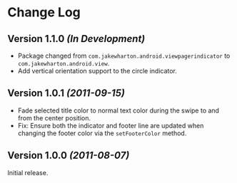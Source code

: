 Change Log
==========

Version 1.1.0 *(In Development)*
--------------------------------

 * Package changed from `com.jakewharton.android.viewpagerindicator` to
   `com.jakewharton.android.view`.
 * Add vertical orientation support to the circle indicator.


Version 1.0.1 *(2011-09-15)*
----------------------------

 * Fade selected title color to normal text color during the swipe to and from
   the center position.
 * Fix: Ensure both the indicator and footer line are updated when changing the
   footer color via the `setFooterColor` method.


Version 1.0.0 *(2011-08-07)*
----------------------------

Initial release.
